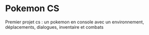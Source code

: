 # Pokemon CS
Premier projet cs : un pokemon en console avec un environnement, déplacements, dialogues, inventaire et combats

